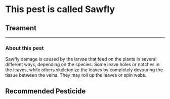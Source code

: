 # This pest is called **Sawfly**

## Treament
____________________________________________________________________________________________________________________
### About this pest
Sawfly damage is caused by the larvae that feed on the plants in several different ways, depending on the species. Some leave holes or notches in the leaves, while others skeletonize the leaves by completely devouring the tissue between the veins. They may roll up the leaves or spin webs.

## Recommended Pesticide
